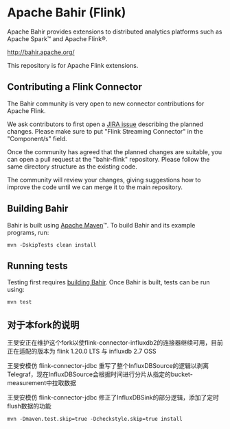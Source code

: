 <!--
{% comment %}
Licensed under the Apache License, Version 2.0 (the "License");
you may not use this file except in compliance with the License.
You may obtain a copy of the License at

http://www.apache.org/licenses/LICENSE-2.0

Unless required by applicable law or agreed to in writing, software
distributed under the License is distributed on an "AS IS" BASIS,
WITHOUT WARRANTIES OR CONDITIONS OF ANY KIND, either express or implied.
See the License for the specific language governing permissions and
limitations under the License.
{% endcomment %}
-->

# Apache Bahir (Flink)

Apache Bahir provides extensions to distributed analytics platforms such as Apache Spark™ and Apache Flink®.

<http://bahir.apache.org/>


This repository is for Apache Flink extensions.

## Contributing a Flink Connector

The Bahir community is very open to new connector contributions for Apache Flink.

We ask contributors to first open a [JIRA issue](http://issues.apache.org/jira/browse/BAHIR) describing the planned changes. Please make sure to put "Flink Streaming Connector" in the "Component/s" field.

Once the community has agreed that the planned changes are suitable, you can open a pull request at the "bahir-flink" repository.
Please follow the same directory structure as the existing code.

The community will review your changes, giving suggestions how to improve the code until we can merge it to the main repository.



## Building Bahir

Bahir is built using [Apache Maven](http://maven.apache.org/)™.
To build Bahir and its example programs, run:

    mvn -DskipTests clean install

## Running tests

Testing first requires [building Bahir](#building-bahir). Once Bahir is built, tests
can be run using:

    mvn test

## 对于本fork的说明

王旻安正在维护这个fork以使flink-connector-influxdb2的连接器继续可用，目前正在适配的版本为 flink 1.20.0 LTS 与 influxdb 2.7 OSS

王旻安模仿 flink-connector-jdbc 重写了整个InfluxDBSource的逻辑以剥离Telegraf，现在InfluxDBSource会根据时间进行分片从指定的bucket-measurement中拉取数据

王旻安模仿 flink-connector-jdbc 修正了InfluxDBSink的部分逻辑，添加了定时flush数据的功能

    mvn -Dmaven.test.skip=true -Dcheckstyle.skip=true install
